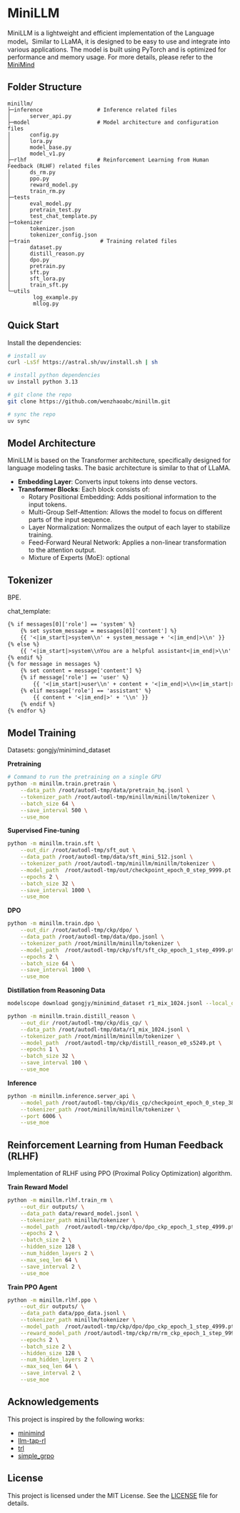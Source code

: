 # MiniLLM

MiniLLM is a lightweight and efficient implementation of the Language model。Similar to LLaMA, it is designed to be easy to use and integrate into various applications. The model is built using PyTorch and is optimized for performance and memory usage. For more details, please refer to the [MiniMind](https://github.com/jingyaogong/minimind)

## Folder Structure

```plaintext
minillm/
├─inference                 # Inference related files
│      server_api.py
├─model                     # Model architecture and configuration files    
│      config.py
│      lora.py
│      model_base.py
│      model_v1.py
├─rlhf                      # Reinforcement Learning from Human Feedback (RLHF) related files
│      ds_rm.py
│      ppo.py
│      reward_model.py
│      train_rm.py
├─tests
│      eval_model.py
│      pretrain_test.py
│      test_chat_template.py
├─tokenizer
│      tokenizer.json
│      tokenizer_config.json
├─train                      # Training related files    
│      dataset.py
│      distill_reason.py
│      dpo.py
│      pretrain.py
│      sft.py
│      sft_lora.py
│      train_sft.py
└─utils
        log_example.py
        mllog.py
```

## Quick Start

Install the dependencies:

```sh
# install uv
curl -LsSf https://astral.sh/uv/install.sh | sh

# install python dependencies
uv install python 3.13

# git clone the repo
git clone https://github.com/wenzhaoabc/minillm.git

# sync the repo
uv sync
```

## Model Architecture

MiniLLM is based on the Transformer architecture, specifically designed for language modeling tasks. The basic architecture is similar to that of LLaMA.

- **Embedding Layer**: Converts input tokens into dense vectors.
- **Transformer Blocks**: Each block consists of:
    - Rotary Positional Embedding: Adds positional information to the input tokens.
    - Multi-Group Self-Attention: Allows the model to focus on different parts of the input sequence.
    - Layer Normalization: Normalizes the output of each layer to stabilize training.
    - Feed-Forward Neural Network: Applies a non-linear transformation to the attention output.
    - Mixture of Experts (MoE): optional

## Tokenizer

BPE.

chat_template:

```txt
{% if messages[0]['role'] == 'system' %}
    {% set system_message = messages[0]['content'] %}
    {{ '<|im_start|>system\\n' + system_message + '<|im_end|>\\n' }}
{% else %}
    {{ '<|im_start|>system\\nYou are a helpful assistant<|im_end|>\\n' }}
{% endif %}
{% for message in messages %}
    {% set content = message['content'] %}
    {% if message['role'] == 'user' %}
        {{ '<|im_start|>user\\n' + content + '<|im_end|>\\n<|im_start|>assistant\\n' }}
    {% elif message['role'] == 'assistant' %}
        {{ content + '<|im_end|>' + '\\n' }}
    {% endif %}
{% endfor %}
```

## Model Training

Datasets: gongjy/minimind_dataset

**Pretraining**

```bash
# Command to run the pretraining on a single GPU
python -m minillm.train.pretrain \
    --data_path /root/autodl-tmp/data/pretrain_hq.jsonl \
    --tokenizer_path /root/autodl-tmp/minillm/minillm/tokenizer \
    --batch_size 64 \
    --save_interval 500 \
    --use_moe
```

**Supervised Fine-tuning**

```bash
python -m minillm.train.sft \
    --out_dir /root/autodl-tmp/sft_out \
    --data_path /root/autodl-tmp/data/sft_mini_512.jsonl \
    --tokenizer_path /root/autodl-tmp/minillm/minillm/tokenizer \
    --model_path  /root/autodl-tmp/out/checkpoint_epoch_0_step_9999.pt \
    --epochs 2 \
    --batch_size 32 \
    --save_interval 1000 \
    --use_moe
```

**DPO**

```bash
python -m minillm.train.dpo \
    --out_dir /root/autodl-tmp/ckp/dpo/ \
    --data_path /root/autodl-tmp/data/dpo.jsonl \
    --tokenizer_path /root/minillm/minillm/tokenizer \
    --model_path  /root/autodl-tmp/ckp/sft/sft_ckp_epoch_1_step_4999.pt \
    --epochs 2 \
    --batch_size 64 \
    --save_interval 1000 \
    --use_moe
```

**Distillation from Reasoning Data**

```bash
modelscope download gongjy/minimind_dataset r1_mix_1024.jsonl --local_dir /root/autodl-tmp/data --repo-type dataset

python -m minillm.train.distill_reason \
    --out_dir /root/autodl-tmp/ckp/dis_cp/ \
    --data_path /root/autodl-tmp/data/r1_mix_1024.jsonl \
    --tokenizer_path /root/minillm/minillm/tokenizer \
    --model_path  /root/autodl-tmp/ckp/distill_reason_e0_s5249.pt \
    --epochs 1 \
    --batch_size 32 \
    --save_interval 100 \
    --use_moe
```

**Inference**

```bash
python -m minillm.inference.server_api \
    --model_path /root/autodl-tmp/ckp/dis_cp/checkpoint_epoch_0_step_3899.pt \
    --tokenizer_path /root/minillm/minillm/tokenizer \
    --port 6006 \
    --use_moe
```

## Reinforcement Learning from Human Feedback (RLHF)

Implementation of RLHF using PPO (Proximal Policy Optimization) algorithm.

**Train Reward Model**

```bash
python -m minillm.rlhf.train_rm \
    --out_dir outputs/ \
    --data_path data/reward_model.jsonl \
    --tokenizer_path minillm/tokenizer \
    --model_path  /root/autodl-tmp/ckp/dpo/dpo_ckp_epoch_1_step_4999.pt \
    --epochs 2 \
    --batch_size 2 \
    --hidden_size 128 \
    --num_hidden_layers 2 \
    --max_seq_len 64 \
    --save_interval 2 \
    --use_moe
```

**Train PPO Agent**

```bash
python -m minillm.rlhf.ppo \
    --out_dir outputs/ \
    --data_path data/ppo_data.jsonl \
    --tokenizer_path minillm/tokenizer \
    --model_path  /root/autodl-tmp/ckp/dpo/dpo_ckp_epoch_1_step_4999.pt \
    --reward_model_path /root/autodl-tmp/ckp/rm/rm_ckp_epoch_1_step_999.pt \
    --epochs 2 \
    --batch_size 2 \
    --hidden_size 128 \
    --num_hidden_layers 2 \
    --max_seq_len 64 \
    --save_interval 2 \
    --use_moe
```

## Acknowledgements

This project is inspired by the following works:

- [minimind](https://github.com/jingyaogong/minimind)
- [llm-tap-rl](https://github.com/wenzhaoabc/llm-tap-rl)
- [trl](https://github.com/huggingface/trl)
- [simple_grpo](https://github.com/lsdefine/simple_GRPO)

## License

This project is licensed under the MIT License. See the [LICENSE](LICENSE) file for details.
